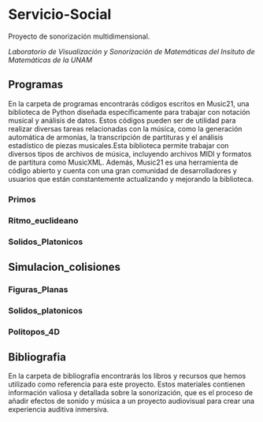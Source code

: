 # Servicio-Social

Proyecto de sonorización multidimensional. 

*Laboratorio de Visualización y Sonorización de Matemáticas del 
Insituto de Matemáticas de la UNAM*

## Programas
En la carpeta de programas encontrarás códigos escritos en Music21, una biblioteca de Python diseñada específicamente para trabajar con notación musical y análisis de datos. Estos códigos pueden ser de utilidad para realizar diversas tareas relacionadas con la música, como la generación automática de armonías, la transcripción de partituras y el análisis estadístico de piezas musicales.Esta biblioteca permite trabajar con diversos tipos de archivos de música, incluyendo archivos MIDI y formatos de partitura como MusicXML. Además, Music21 es una herramienta de código abierto y cuenta con una gran comunidad de desarrolladores y usuarios que están constantemente actualizando y mejorando la biblioteca.

### Primos
### Ritmo_euclideano
### Solidos_Platonicos

## Simulacion_colisiones
### Figuras_Planas
### Solidos_platonicos
### Politopos_4D

## Bibliografia
En la carpeta de bibliografía encontrarás los libros y recursos que hemos utilizado como referencia para este proyecto. Estos materiales contienen información valiosa y detallada sobre la sonorización, que es el proceso de añadir efectos de sonido y música a un proyecto audiovisual para crear una experiencia auditiva inmersiva.
